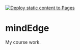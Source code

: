 [![Deploy static content to Pages](https://github.com/wboswall/mindEdge/actions/workflows/static.yml/badge.svg)](https://github.com/wboswall/mindEdge/actions/workflows/static.yml)
# mindEdge
My course work.
